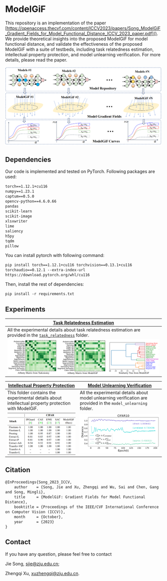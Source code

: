 # ModelGiF

This repository is an implementation of the paper [https://openaccess.thecvf.com/content/ICCV2023/papers/Song_ModelGiF_Gradient_Fields_for_Model_Functional_Distance_ICCV_2023_paper.pdf](). We provide theoretical insights into the proposed ModelGiF for model functional distance, and validate the effectiveness of the proposed ModelGiF with a suite of testbeds, including task relatedness estimation, intellectual property protection, and model unlearning verification. For more details, please read the paper.

![An illustrative diagram of the overall pipeline of obtaining ModelGiF curves.](assets/README/modelgif-illustrative-diagram.png)

## Dependencies

Our code is implemented and tested on PyTorch. Following packages are used:

```
torch==1.12.1+cu116
numpy==1.23.1
captum==0.5.0
opencv-python==4.6.0.66
pandas
scikit-learn
scikit-image
xlsxwriter
lime
saliency
h5py
tqdm
pillow
```

You can install pytorch with following command:

```shell
pip install torch==1.12.1+cu116 torchvision==0.13.1+cu116 torchaudio==0.12.1 --extra-index-url https://download.pytorch.org/whl/cu116
```

Then, install the rest of dependencies:

```shell
pip install -r requirements.txt
```

## Experiments

| [Task Relatedness Estimation](task_relatedness)                                                                                      |
|--------------------------------------------------------------------------------------------------------------------------------------|
| All the experimental details about task relatedness estimation are provided in the [`task_relatedness`](./task_relatedness/) folder. |
| ![Affinity Matrix Figure](task_relatedness/assets/README/affinity_matrix_figure.png)                                                 |

| [Intellectual Property Protection](intellectual_property_protection) | [Model Unlearning Verification](model_unlearning)            |
| ------------------------------------------------------------ | ------------------------------------------------------------ |
| This folder contains the experimental details about intellectual property protection with ModelGiF. | All the experimental details about model unlearning verification are provided in the `model_unlearning` folder. |
| ![Comparison between the proposed ModelGiF and existing methods for IP proctection.](assets/README/modelgif_comparison_cifar.png) | ![Cosine distances between the reference classifier Cref and unrelated classifier Cunrelated, the directly unlearned classifier Cdirect and the approximately unlearned classifier Capprox.](assets/README/cifar10-cos-distances.png) |

## Citation

```
@InProceedings{Song_2023_ICCV,
    author    = {Song, Jie and Xu, Zhengqi and Wu, Sai and Chen, Gang and Song, Mingli},
    title     = {ModelGiF: Gradient Fields for Model Functional Distance},
    booktitle = {Proceedings of the IEEE/CVF International Conference on Computer Vision (ICCV)},
    month     = {October},
    year      = {2023}
}
```

## Contact

If you have any question, please feel free to contact

Jie Song, [sjie@zju.edu.cn](mailto:sjie@zju.edu.cn);

Zhengqi Xu, [xuzhengqi@zju.edu.cn](mailto:chenyix@zju.edu.cn).
